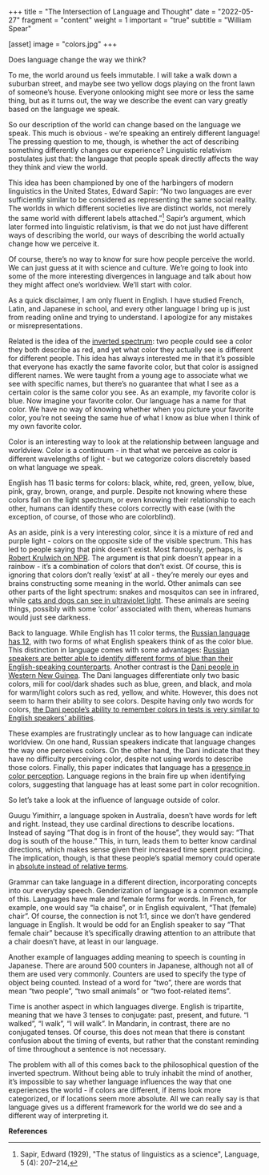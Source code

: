 +++
title = "The Intersection of Language and Thought"
date = "2022-05-27"
fragment = "content"
weight = 1
important = "true"
subtitle = "William Spear"

[asset]
    image = "colors.jpg"
+++

Does language change the way we think?


To me, the world around us feels immutable. I will take a walk down a suburban street, and maybe see two yellow dogs playing on the front lawn of someone’s house. Everyone onlooking might see more or less the same thing, but as it turns out, the way we describe the event can vary greatly based on the language we speak.

So our description of the world can change based on the language we speak. This much is obvious - we’re speaking an entirely different language! The pressing question to me, though, is whether the act of describing something differently changes our experience? Linguistic relativism postulates just that: the language that people speak directly affects the way they think and view the world.

This idea has been championed by one of the harbingers of modern linguistics in the United States, Edward Sapir: “No two languages are ever sufficiently similar to be considered as representing the same social reality. The worlds in which different societies live are distinct worlds, not merely the same world with different labels attached.”[^1] Sapir’s argument, which later formed into linguistic relativism, is that we do not just have different ways of describing the world, our ways of describing the world actually change how we perceive it.

Of course, there’s no way to know for sure how people perceive the world. We can just guess at it with science and culture. We’re going to look into some of the more interesting divergences in language and talk about how they might affect one’s worldview. We’ll start with color.

As a quick disclaimer, I am only fluent in English. I have studied French, Latin, and Japanese in school, and every other language I bring up is just from reading online and trying to understand. I apologize for any mistakes or misrepresentations.

Related is the idea of the [inverted spectrum](https://en.wikipedia.org/wiki/Inverted_spectrum): two people could see a color they both describe as red, and yet what color they actually see is different for different people. This idea has always interested me in that it’s possible that everyone has exactly the same favorite color, but that color is assigned different names. We were taught from a young age to associate what we see with specific names, but there’s no guarantee that what I see as a certain color is the same color you see. As an example, my favorite color is blue. Now imagine your favorite color. Our language has a name for that color. We have no way of knowing whether when you picture your favorite color, you’re not seeing the same hue of what I know as blue when I think of my own favorite color.

Color is an interesting way to look at the relationship between language and worldview. Color is a continuum - in that what we perceive as color is different wavelengths of light - but we categorize colors discretely based on what language we speak.

English has 11 basic terms for colors: black, white, red, green, yellow, blue, pink, gray, brown, orange, and purple. Despite not knowing where these colors fall on the light spectrum, or even knowing their relationship to each other, humans can identify these colors correctly with ease (with the exception, of course, of those who are colorblind).

As an aside, pink is a very interesting color, since it is a mixture of red and purple light - colors on the opposite side of the visible spectrum. This has led to people saying that pink doesn’t exist. Most famously, perhaps, is [Robert Krulwich on NPR](https://www.npr.org/sections/krulwich/2012/02/28/147590898/they-did-it-to-pluto-but-not-to-pink-please-not-pink). The argument is that pink doesn’t appear in a rainbow - it’s a combination of colors that don’t exist. Of course, this is ignoring that colors don’t really ‘exist’ at all - they’re merely our eyes and brains constructing some meaning in the world. Other animals can see other parts of the light spectrum: snakes and mosquitos can see in infrared, while [cats and dogs can see in ultraviolet light](https://www.nbcnews.com/science/science-news/color-my-world-cats-dogs-may-see-ultraviolet-n33261). These animals are seeing things, possibly with some ‘color’ associated with them, whereas humans would just see darkness.

Back to language. While English has 11 color terms, the [Russian language has 12](https://www.researchgate.net/publication/238337410_The_basic_color_terms_of_Russian), with two forms of what English speakers think of as the color blue. This distinction in language comes with some advantages: [Russian speakers are better able to identify different forms of blue than their English-speaking counterparts](https://www.newscientist.com/article/dn11759-russian-speakers-get-the-blues/). Another contrast is the [Dani people in Western New Guinea](https://en.wikipedia.org/wiki/Dani_people#:~:text=The%20Dani%20languages%20differentiate%20only,red%2C%20yellow%2C%20and%20white.). The Dani languages differentiate only two basic colors, mili for cool/dark shades such as blue, green, and black, and mola for warm/light colors such as red, yellow, and white. However, this does not seem to harm their ability to see colors. Despite having only two words for colors, [the Dani people’s ability to remember colors in tests is very similar to English speakers’ abilities](https://www.google.com/search?q=can+the+dani+people+see+colors&ei=4uJrYsydJM6QtAbstoCIBA&ved=0ahUKEwjMlvi1q7n3AhVOCM0KHWwbAEEQ4dUDCA8&uact=5&oq=can+the+dani+people+see+colors&gs_lcp=Cgdnd3Mtd2l6EAM6BwgAEEcQsANKBAhBGABKBAhGGABQjgRY5gpgmQxoAXABeACAAYMBiAGRBZIBAzUuMpgBAKABAcgBCMABAQ&sclient=gws-wiz).

These examples are frustratingly unclear as to how language can indicate worldview. On one hand, Russian speakers indicate that language changes the way one perceives colors. On the other hand, the Dani indicate that they have no difficulty perceiving color, despite not using words to describe those colors. Finally, this paper indicates that language has a [presence in color perception](https://www.pnas.org/doi/full/10.1073/pnas.0903627106). Language regions in the brain fire up when identifying colors, suggesting that language has at least some part in color recognition.

So let’s take a look at the influence of language outside of color.

Guugu Yimithirr, a language spoken in Australia, doesn’t have words for left and right. Instead, they use cardinal directions to describe locations. Instead of saying “That dog is in front of the house”, they would say: “That dog is south of the house.” This, in turn, leads them to better know cardinal directions, which makes sense given their increased time spent practicing. The implication, though, is that these people’s spatial memory could operate in [absolute instead of relative terms](https://www.jstor.org/stable/43103941).

Grammar can take language in a different direction, incorporating concepts into our everyday speech. Genderization of language is a common example of this. Languages have male and female forms for words. In French, for example, one would say “la chaise”, or in English equivalent, “That (female) chair”. Of course, the connection is not 1:1, since we don’t have gendered language in English. It would be odd for an English speaker to say “That female chair” because it’s specifically drawing attention to an attribute that a chair doesn’t have, at least in our language.

Another example of languages adding meaning to speech is counting in Japanese. There are around 500 counters in Japanese, although not all of them are used very commonly. Counters are used to specify the type of object being counted. Instead of a word for “two”, there are words that mean “two people”, “two small animals” or “two foot-related items”.

Time is another aspect in which languages diverge. English is tripartite, meaning that we have 3 tenses to conjugate: past, present, and future. “I walked”, “I walk”, “I will walk”. In Mandarin, in contrast, there are no conjugated tenses. Of course, this does not mean that there is constant confusion about the timing of events, but rather that the constant reminding of time throughout a sentence is not necessary.

The problem with all of this comes back to the philosophical question of the inverted spectrum. Without being able to truly inhabit the mind of another, it’s impossible to say whether language influences the way that one experiences the world - if colors are different, if items look more categorized, or if locations seem more absolute. All we can really say is that language gives us a different framework for the world we do see and a different way of interpreting it.

**References**

[^1]: Sapir, Edward (1929), "The status of linguistics as a science", Language, 5 (4): 207–214,
